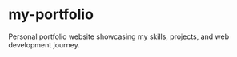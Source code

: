 # my-portfolio
Personal portfolio website showcasing my skills, projects, and web development journey.
